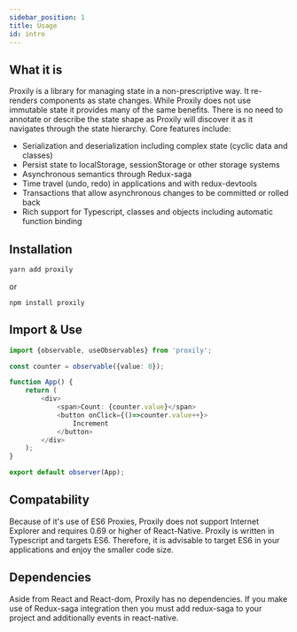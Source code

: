```yaml
---
sidebar_position: 1
title: Usage
id: intro
---
```

## What it is

Proxily is a library for managing state in a non-prescriptive way. It re-renders components as state changes. While Proxily does not use immutable state it provides many of the same benefits. There is no need to annotate or describe the state shape as Proxily will discover it as it navigates through the state hierarchy. Core features include:

* Serialization and deserialization including complex state (cyclic data and classes)
* Persist state to localStorage, sessionStorage or other storage systems
* Asynchronous semantics through Redux-saga
* Time travel (undo, redo) in applications and with redux-devtools
* Transactions that allow asynchronous changes to be committed or rolled back
* Rich support for Typescript, classes and objects including automatic function binding
## Installation
```javascript
yarn add proxily
```
or
```
npm install proxily
```
## Import & Use

```typescript
import {observable, useObservables} from 'proxily';

const counter = observable({value: 0});

function App() {
    return (
        <div>
            <span>Count: {counter.value}</span>
            <button onClick={()=>counter.value++}>
                Increment
            </button>
        </div>
    );
}

export default observer(App);
```
## Compatability
Because of it's use of ES6 Proxies, Proxily does not support Internet Explorer and requires 0.69 or higher of React-Native.  Proxily is written in Typescript and targets ES6. Therefore, it is advisable to target ES6 in your applications and enjoy the smaller code size.
## Dependencies
Aside from React and React-dom, Proxily has no dependencies.  If you make use of Redux-saga integration then you must add redux-saga to your project and additionally events in react-native.
